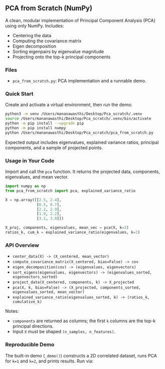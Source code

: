 ## PCA from Scratch (NumPy)

A clean, modular implementation of Principal Component Analysis (PCA) using only NumPy. Includes:
- Centering the data
- Computing the covariance matrix
- Eigen decomposition
- Sorting eigenpairs by eigenvalue magnitude
- Projecting onto the top-k principal components

### Files
- `pca_from_scratch.py`: PCA implementation and a runnable demo.

### Quick Start
Create and activate a virtual environment, then run the demo:

```bash
python3 -m venv /Users/mananawasthi/Desktop/Pca_scratch/.venv
source /Users/mananawasthi/Desktop/Pca_scratch/.venv/bin/activate
python -m pip install --upgrade pip
python -m pip install numpy
python /Users/mananawasthi/Desktop/Pca_scratch/pca_from_scratch.py
```

Expected output includes eigenvalues, explained variance ratios, principal components, and a sample of projected points.

### Usage in Your Code
Import and call the `pca` function. It returns the projected data, components, eigenvalues, and mean vector.

```python
import numpy as np
from pca_from_scratch import pca, explained_variance_ratio

X = np.array([[2.5, 2.4],
              [0.5, 0.7],
              [2.2, 2.9],
              [1.9, 2.2],
              [3.1, 3.0]])

X_proj, components, eigenvalues, mean_vec = pca(X, k=2)
ratios_k, cum_k = explained_variance_ratio(eigenvalues, k=2)
```

### API Overview
- `center_data(X) -> (X_centered, mean_vector)`
- `compute_covariance_matrix(X_centered, bias=False) -> cov`
- `eigen_decomposition(cov) -> (eigenvalues, eigenvectors)`
- `sort_eigens(eigenvalues, eigenvectors) -> (eigenvalues_sorted, eigenvectors_sorted)`
- `project_data(X_centered, components, k) -> X_projected`
- `pca(X, k, bias=False) -> (X_projected, components_sorted, eigenvalues_sorted, mean_vector)`
- `explained_variance_ratio(eigenvalues_sorted, k) -> (ratios_k, cumulative_k)`

Notes:
- `components` are returned as columns; the first `k` columns are the top-k principal directions.
- Input `X` must be shaped `(n_samples, n_features)`.

### Reproducible Demo
The built-in demo (`_demo()`) constructs a 2D correlated dataset, runs PCA for `k=1` and `k=2`, and prints results. Run via:



